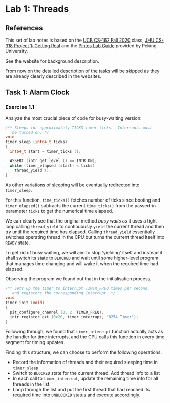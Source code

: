# Lab 1: Threads

## References

This set of lab notes is based on the [UCB CS-162 Fall 2020](https://inst.eecs.berkeley.edu/~cs162/fa20/) class,  [JHU CS-318 Project 1: Getting Real](https://www.cs.jhu.edu/~huang/cs318/fall21/project/project1.html) and the [Pintos Lab Guide](https://alfredthiel.gitbook.io/pintosbook/) provided by Peking University.

See the website for background description.

From now on the detailed description of the tasks will be skipped as they are already clearly described in the websites.

## Task 1: Alarm Clock

### Exercise 1.1

Analyze the most crucial piece of code for busy-waiting version:

```c
/** Sleeps for approximately TICKS timer ticks.  Interrupts must
   be turned on. */
void
timer_sleep (int64_t ticks) 
{
  int64_t start = timer_ticks ();

  ASSERT (intr_get_level () == INTR_ON);
  while (timer_elapsed (start) < ticks) 
    thread_yield ();
}
```

As other variations of sleeping will be eventually redirected into `timer_sleep`.

For this function, `time_ticks()` fetches number of ticks since booting and `timer_elapsed()` subtracts the current `time_ticks()` from the passed-in parameter `ticks` to get the numerical time elapsed.

We can clearly see that the original method _busy waits_ as it uses a tight loop calling `thread_yield` to continuously `yield` the current thread and then try until the required time has elapsed. Calling `thread_yield` essentially switches operating thread in the CPU but turns the current thread itself into `READY` state.

To get rid of busy waiting, we will aim to stop 'yielding' itself and instead it shall switch its state to `BLOCKED` and wait until some higher-level program that manages time changing and will wake it when the required time had elapsed.

Observing the program we found out that in the initialisation process,

```c
/** Sets up the timer to interrupt TIMER_FREQ times per second,
   and registers the corresponding interrupt. */
void
timer_init (void) 
{
  pit_configure_channel (0, 2, TIMER_FREQ);
  intr_register_ext (0x20, timer_interrupt, "8254 Timer");
}
```

Following through, we found that `timer_interrupt` function actually acts as the handler for time interrupts, and the CPU calls this function in every time segment for timing updates.

Finding this structure, we can choose to perform the following operations:

- Record the information of threads and their required sleeping time in `timer_sleep`
- Switch to `BLOCKED` state for the current thread. Add thread info to a list
- In each call to `timer_interrupt`, update the remaining time info for all threads in the list.
- Loop through the list and put the first thread that had reached its required time into `UNBLOCKED` status and execute accordingly.
